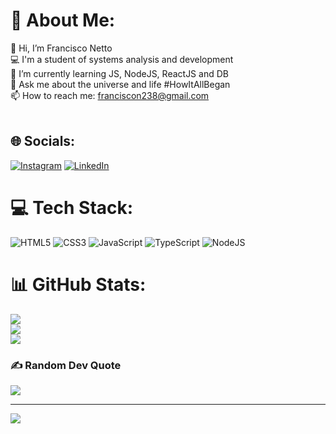 # 💫 About Me:
👋️ Hi, I’m Francisco Netto<br>💻 I'm a student of systems analysis and development<br>🌱 I’m currently learning JS, NodeJS, ReactJS and DB<br>💬 Ask me about the universe and life #HowItAllBegan<br>📫️ How to reach me: franciscon238@gmail.com<br><br>


## 🌐 Socials:
[![Instagram](https://img.shields.io/badge/Instagram-%23E4405F.svg?logo=Instagram&logoColor=white)](https://instagram.com/https://www.instagram.com/netto.dev/) [![LinkedIn](https://img.shields.io/badge/LinkedIn-%230077B5.svg?logo=linkedin&logoColor=white)](https://linkedin.com/in/https://www.linkedin.com/in/francisco-sousa1/) 

# 💻 Tech Stack:
![HTML5](https://img.shields.io/badge/html5-%23E34F26.svg?style=for-the-badge&logo=html5&logoColor=white) ![CSS3](https://img.shields.io/badge/css3-%231572B6.svg?style=for-the-badge&logo=css3&logoColor=white) ![JavaScript](https://img.shields.io/badge/javascript-%23323330.svg?style=for-the-badge&logo=javascript&logoColor=%23F7DF1E) ![TypeScript](https://img.shields.io/badge/typescript-%23007ACC.svg?style=for-the-badge&logo=typescript&logoColor=white)  ![NodeJS](https://img.shields.io/badge/node.js-6DA55F?style=for-the-badge&logo=node.js&logoColor=white)
# 📊 GitHub Stats:
![](https://github-readme-stats.vercel.app/api?username=fsousanetto&theme=radical&hide_border=false&include_all_commits=false&count_private=true)<br/>
![](https://github-readme-streak-stats.herokuapp.com/?user=fsousanetto&theme=radical&hide_border=false)<br/>
![](https://github-readme-stats.vercel.app/api/top-langs/?username=fsousanetto&theme=radical&hide_border=false&include_all_commits=false&count_private=true&layout=compact)

### ✍️ Random Dev Quote
![](https://quotes-github-readme.vercel.app/api?type=horizontal&theme=radical)

---
[![](https://visitcount.itsvg.in/api?id=fsousanetto&icon=0&color=0)](https://visitcount.itsvg.in)

<!-- Proudly created with GPRM ( https://gprm.itsvg.in ) -->
